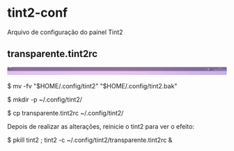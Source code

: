 # tint2-conf
Arquivo de configuração do painel Tint2

## transparente.tint2rc
![](https://raw.githubusercontent.com/tuxslack/tint2-conf/refs/heads/master/transparente.tint2rc.png)

$ mv -fv "$HOME/.config/tint2" "$HOME/.config/tint2.bak"

$ mkdir -p ~/.config/tint2/

$ cp transparente.tint2rc ~/.config/tint2/

Depois de realizar as alterações, reinicie o tint2 para ver o efeito:

$ pkill tint2 ; tint2 -c ~/.config/tint2/transparente.tint2rc &
